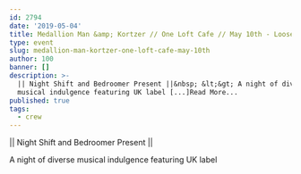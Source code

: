 ```yaml
---
id: 2794
date: '2019-05-04'
title: Medallion Man &amp; Kortzer // One Loft Cafe // May 10th - Loose Lips
type: event
slug: medallion-man-kortzer-one-loft-cafe-may-10th
author: 100
banner: []
description: >-
  || Night Shift and Bedroomer Present ||&nbsp; &lt;&gt; A night of diverse
  musical indulgence featuring UK label [...]Read More...
published: true
tags:
  - crew
---
```

|| Night Shift and Bedroomer Present || 

 A night of diverse musical indulgence featuring UK label